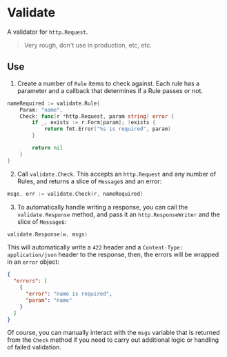 # Validate

A validator for `http.Request`.

> Very rough, don't use in production, etc, etc.

## Use

1. Create a number of `Rule` items to check against. Each rule
has a parameter and a callback that determines if a Rule passes
or not.

```go
nameRequired := validate.Rule{
    Param: "name",
    Check: func(r *http.Request, param string) error {
        if _, exists := r.Form[param]; !exists {
            return fmt.Error("%s is required", param)
        }

        return nil
    }
}
```

2. Call `validate.Check`. This accepts an `http.Request` and any
number of Rules, and returns a slice of `Message`s and an error:

```go
msgs, err := validate.Check(r, nameRequired)
```

3. To automatically handle writing a response, you can call the
`validate.Response` method, and pass it an `http.ResponseWriter`
and the slice of `Message`s:

```go
validate.Response(w, msgs)
```

This will automatically write a `422` header and a
`Content-Type: application/json` header to the response, then,
the errors will be wrapped in an `error` object:

```json
{
  "errors": [
    {
      "error": "name is required",
      "param": "name"
    }
  ]
}
```

Of course, you can manually interact with the `msgs` variable
that is returned from the `Check` method if you need to carry
out additional logic or handling of failed validation.